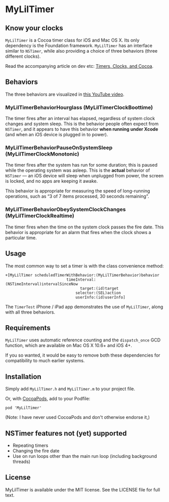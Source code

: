 # MyLilTimer

## Know your clocks

`MyLilTimer` is a Cocoa timer class for iOS and Mac OS X. Its only dependency is the Foundation framework. `MyLilTimer` has an interface similar to `NSTimer`, while also providing a choice of three behaviors (three different clocks).

Read the accompanying article on dev etc: [Timers, Clocks, and Cocoa](http://devetc.org/code/2014/01/21/timers-clocks-and-cocoa.html).

## Behaviors

The three behaviors are visualized in [this YouTube video](http://www.youtube.com/watch?v=ZRM8mq-ZSO0).

### MyLilTimerBehaviorHourglass (MyLilTimerClockBoottime)

The timer fires after an interval has elapsed, regardless of system clock changes and system sleep. This is the behavior people often expect from `NSTimer`, and it appears to have this behavior **when running under Xcode** (and when an iOS device is plugged in to power).

### MyLilTimerBehaviorPauseOnSystemSleep (MyLilTimerClockMonotonic)

The timer fires after the system has run for some duration; this is paused while the operating system was asleep. This is the **actual** behavior of `NSTimer` — an iOS device will sleep when unplugged from power, the screen is locked, and no apps are keeping it awake.

This behavior is appropriate for measuring the speed of long-running operations, such as “3 of 7 items processed, 30 seconds remaining”.

### MyLilTimerBehaviorObeySystemClockChanges (MyLilTimerClockRealtime)

The timer fires when the time on the system clock passes the fire date. This behavior is appropriate for an alarm that fires when the clock shows a particular time.


## Usage

The most common way to set a timer is with the class convenience method:

    +[MyLilTimer scheduledTimerWithBehavior:(MyLilTimerBehavior)behavior
                               timeInterval:(NSTimeInterval)intervalSinceNow
                                     target:(id)target
                                   selector:(SEL)action
                                   userInfo:(id)userInfo]

The `TimerTest` iPhone / iPad app demonstrates the use of `MyLilTimer`, along with all three behaviors.


## Requirements

`MyLilTimer` uses automatic reference counting and the `dispatch_once` GCD function, which are available on Mac OS X 10.6+ and iOS 4+.

If you so wanted, it would be easy to remove both these dependencies for compatibility to much earlier systems.


## Installation

Simply add `MyLilTimer.h` and `MyLilTimer.m` to your project file.

Or, with [CocoaPods](http://cocoapods.org), add to your Podfile:

    pod 'MyLilTimer'

(Note: I have never used CocoaPods and don't otherwise endorse it,)


## NSTimer features not (yet) supported

- Repeating timers
- Changing the fire date
- Use on run loops other than the main run loop (including background threads)


## License

MyLilTimer is available under the MIT license. See the LICENSE file for full text.
